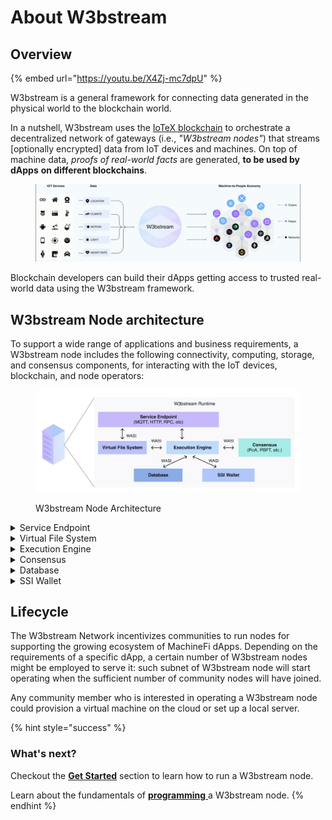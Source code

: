 # About W3bstream

## Overview

{% embed url="https://youtu.be/X4Zj-mc7dpU" %}

W3bstream is a general framework for connecting data generated in the physical world to the blockchain world.&#x20;

In a nutshell, W3bstream uses the [IoTeX blockchain](https://docs.iotex.io) to orchestrate a decentralized network of gateways (i.e., _"W3bstream nodes"_) that streams \[optionally encrypted] data from IoT devices and machines. On top of machine data, _proofs of real-world facts_ are generated, **to be used by dApps** **on different blockchains**.&#x20;

<figure><img src=".gitbook/assets/w3bstream-animation.gif" alt=""><figcaption></figcaption></figure>

Blockchain developers can build their dApps getting access to trusted real-world data using the W3bstream framework.

## W3bstream Node architecture

To support a wide range of applications and business requirements, a W3bstream node includes the following connectivity, computing, storage, and consensus components, for interacting with the IoT devices, blockchain, and node operators:

<figure><img src=".gitbook/assets/image (1) (4) (1).png" alt=""><figcaption><p>W3bstream Node Architecture</p></figcaption></figure>

<details>

<summary>Service Endpoint</summary>

The service endpoint implements a number of communication protocols (e.g., MQTT, HTTP, RPC, etc.) to communicate with smart devices, blockchain, and node operators.

</details>

<details>

<summary>Virtual File System</summary>

The virtual file system is used to store a business program (i.e., WebAssembly modules that implement the business logic of a specific MachineFi application) as well as intermediate computation results**.**

</details>

<details>

<summary>Execution Engine</summary>

The W3bstream execution engine runs the pre-defined business logic that process incoming data from smart devices, blockchain events, and more. The execution engine is based on a WebAssembly VM and the WASI interface, and it can run multiple WASM modules in parallel.

</details>

<details>

<summary>Consensus</summary>

The consensus module implements a number of consensus algorithms (e.g., Proof of Authority -PoA, Practical Byzantine Fault Tolerance – PBFT, etc…) for realizing a decentralized W3bStream network.

</details>

<details>

<summary>Database</summary>

The database component represents an abstract storage interface and its goal is to serve as the long term storage of the raw/encrypted data received from smart devices. Different storage implementations can be plugged in: from a simple local relational database, to a decentralized storage solution like IPFS. Data retention policies can also be configured for this module, depending on the application needs.

</details>

<details>

<summary>SSI Wallet</summary>

The SSI wallet implements decentralized identifiers and verifiable credentials-related functionalities for managing identities in a W3bstream node.

</details>

## Lifecycle

The W3bstream Network incentivizes communities to run nodes for supporting the growing ecosystem of MachineFi dApps. Depending on the requirements of a specific dApp, a certain number of W3bstream nodes might be employed to serve it: such subnet of W3bstream node will start operating when the sufficient number of community nodes will have joined.

Any community member who is interested in operating a W3bstream node could provision a virtual machine on the cloud or set up a local server.



{% hint style="success" %}
### What's next?

Checkout the [**Get Started**](client-device-sdks/introduction.md) section to learn how to run a W3bstream node.

Learn about the fundamentals of [**programming** ](get-started/basic-concepts/)a W3bstream node.
{% endhint %}
